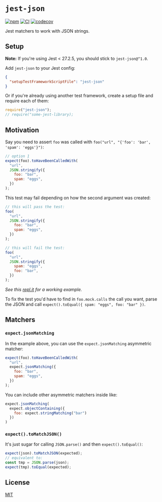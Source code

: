 # `jest-json`

[![npm](https://img.shields.io/npm/v/jest-json.svg)](https://npmjs.org/jest-json)
[![CI](https://github.com/duailibe/jest-json/actions/workflows/ci.yaml/badge.svg)](https://github.com/duailibe/jest-json/actions/workflows/ci.yaml)
[![codecov](https://codecov.io/gh/duailibe/jest-json/branch/main/graph/badge.svg?token=uUQIzDROrx)](https://codecov.io/gh/duailibe/jest-json)

Jest matchers to work with JSON strings.

## Setup

**Note:** If you're using Jest < 27.2.5, you should stick to `jest-json@^1.0`.

Add `jest-json` to your Jest config:

```json
{
  "setupTestFrameworkScriptFile": "jest-json"
}
```

Or if you're already using another test framework, create a setup file and require each of them:

```js
require("jest-json");
// require("some-jest-library);
```

## Motivation

Say you need to assert `foo` was called with `foo("url", "{'foo': 'bar', 'spam': 'eggs'}")`:

```js
// option 1
expect(foo).toHaveBeenCalledWith(
  "url",
  JSON.stringify({
    foo: "bar",
    spam: "eggs",
  })
);
```

This test may fail depending on how the second argument was created:

```js
// this will pass the test:
foo(
  "url",
  JSON.stringify({
    foo: "bar",
    spam: "eggs",
  })
);

// this will fail the test:
foo(
  "url",
  JSON.stringify({
    spam: "eggs",
    foo: "bar",
  })
);
```

_See this [repl.it](https://repl.it/@duailibe/jest-json-example) for a working example._

To fix the test you'd have to find in `foo.mock.calls` the call you want, parse the JSON and call `expect().toEqual({ spam: "eggs", foo: "bar" })`.

## Matchers

### `expect.jsonMatching`

In the example above, you can use the `expect.jsonMatching` asymmetric matcher:

```js
expect(foo).toHaveBeenCalledWith(
  "url",
  expect.jsonMatching({
    foo: "bar",
    spam: "eggs",
  })
);
```

You can include other asymmetric matchers inside like:

<!-- prettier-ignore -->
```js
expect.jsonMatching(
  expect.objectContaining({
    foo: expect.stringMatching("bar")
  })
)
```

### `expect().toMatchJSON()`

It's just sugar for calling `JSON.parse()` and then `expect().toEqual()`:

```js
expect(json).toMatchJSON(expected);
// equivalent to:
const tmp = JSON.parse(json);
expect(tmp).toEqual(expected);
```

## License

[MIT](./LICENSE)

